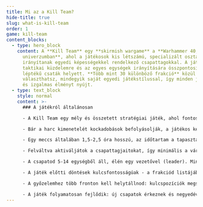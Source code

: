 ```yaml
---
title: Mi az a Kill Team?
hide-title: true
slug: what-is-kill-team
order: 1
game: kill-team
content_blocks:
  - type: hero_block
    content: A **Kill Team** egy **skirmish wargame** a **Warhammer 40,000
      univerzumban**, ahol a játékosok kis létszámú, specializált osztagokat
      irányítanak egyedi képességekkel rendelkező csapattagokkal. A játék a
      taktikai küzdelemre és az egyes egységek irányítására összpontosít a nagy
      léptékű csaták helyett. **Több mint 30 különböző frakció** közül
      választhatsz, mindegyik saját egyedi játékstílussal, így minden játék új
      és izgalmas élményt nyújt.
  - type: text_block
    style: normal
    content: >-
      ### A játékról általánosan

      - A Kill Team egy mély és összetett stratégiai játék, ahol fontos a taktikai tervezés, a terep lehetőségeinek kihasználása és a harctér átlátása. Minden döntésed befolyásolja a csata kimenetelét.

      - Bár a harc kimenetelét kockadobások befolyásolják, a játékos képességei a meghatározó tényezők. A siker kulcsa a kockázatok okos kezelése, a prioritások felállítása és a stratégia folyamatos újragondolása.

      - Egy meccs általában 1,5-2,5 óra hosszú, az időtartam a tapasztalatságodtól és a csapatod szabályainak, képességeinek ismeretétől függ.

      - Felváltva aktiváljátok a csapattagjaitokat, így minimális a várakozási idő és folyamatos az akció.

      - A csapatod 5-14 egységből áll, élén egy vezetővel (leader). Minden csapattagnak egyedi képességei és szerepei vannak, míg a frakciód különleges taktikai előnyöket biztosít speciális képességek (ploy-ok) és felszerelések formájában.

      - A játék előtti döntések kulcsfontosságúak - a frakciód listájából építed fel a csapatod, kiválasztva az operatívokat, fegyverzetüket és felszerelésüket az ellenfél frakciója, a küldetés céljai és a harctéri terep alapján.

      - A győzelemhez több fronton kell helytállnod: kulcspozíciók megszerzése, titkos küldetések teljesítése és az ellenséges operatívok semlegesítése - mindezt úgy, hogy közben megakadályozd az ellenfeled ugyanebben.

      - A játék folyamatosan fejlődik: új csapatok érkeznek és negyedéves egyensúlyi frissítések (balance updates) biztosítják, hogy minden frakció versenyképes maradjon.
---
```


